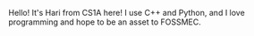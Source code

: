 Hello!
It's Hari from CS1A here! 
I use C++ and Python, and I love programming and hope to be an asset to FOSSMEC.
